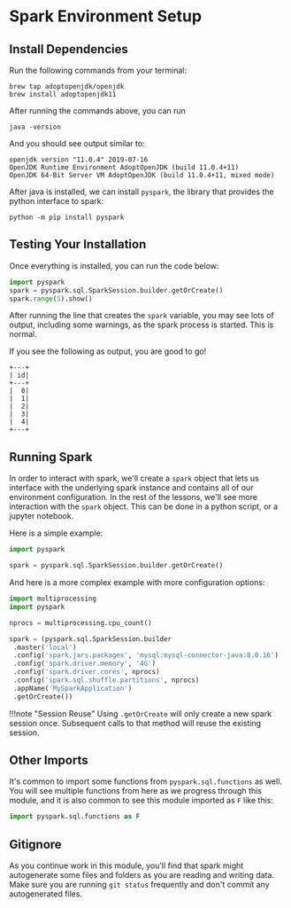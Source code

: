 # Spark Environment Setup

## Install Dependencies

Run the following commands from your terminal:

```
brew tap adoptopenjdk/openjdk
brew install adoptopenjdk11
```

After running the commands above, you can run

```
java -version
```

And you should see output similar to:

    openjdk version "11.0.4" 2019-07-16
    OpenJDK Runtime Environment AdoptOpenJDK (build 11.0.4+11)
    OpenJDK 64-Bit Server VM AdoptOpenJDK (build 11.0.4+11, mixed mode)

After java is installed, we can install `pyspark`, the library that provides the
python interface to spark:

```
python -m pip install pyspark
```

## Testing Your Installation

Once everything is installed, you can run the code below:

```python
import pyspark
spark = pyspark.sql.SparkSession.builder.getOrCreate()
spark.range(5).show()
```

After running the line that creates the `spark` variable, you may see lots of
output, including some warnings, as the spark process is started. This is
normal.

If you see the following as output, you are good to go!

```
+---+
| id|
+---+
|  0|
|  1|
|  2|
|  3|
|  4|
+---+
```

## Running Spark

In order to interact with spark, we'll create a `spark` object that lets us
interface with the underlying spark instance and contains all of our environment
configuration. In the rest of the lessons, we'll see more interaction with the
`spark` object. This can be done in a python script, or a jupyter notebook.

Here is a simple example:

```python
import pyspark

spark = pyspark.sql.SparkSession.builder.getOrCreate()
```

And here is a more complex example with more configuration options:

```python
import multiprocessing
import pyspark

nprocs = multiprocessing.cpu_count()

spark = (pyspark.sql.SparkSession.builder
 .master('local')
 .config('spark.jars.packages', 'mysql:mysql-connector-java:8.0.16')
 .config('spark.driver.memory', '4G')
 .config('spark.driver.cores', nprocs)
 .config('spark.sql.shuffle.partitions', nprocs)
 .appName('MySparkApplication')
 .getOrCreate())
```

!!!note "Session Reuse"
    Using `.getOrCreate` will only create a new spark session once. Subsequent
    calls to that method will reuse the existing session.

## Other Imports

It's common to import some functions from `pyspark.sql.functions` as well. You
will see multiple functions from here as we progress through this module, and it
is also common to see this module imported as `F` like this:

```python
import pyspark.sql.functions as F
```

## Gitignore

As you continue work in this module, you'll find that spark might autogenerate
some files and folders as you are reading and writing data. Make sure you are
running `git status` frequently and don't commit any autogenerated files.

